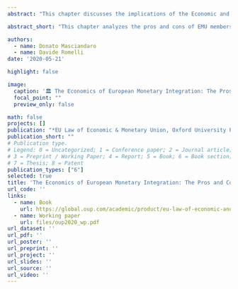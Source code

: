 ```yaml
---
abstract: "This chapter discusses the implications of the Economic and Monetary Union (EMU) for European countries, exploring the economic benefits and potential drawbacks of participation. It assesses the trade-offs between the advantages of monetary integration, such as reduced transaction costs and increased economic stability, against the risks of losing national monetary sovereignty and the challenges of policy coordination among member states."

abstract_short: "This chapter analyzes the pros and cons of EMU membership, highlighting the economic benefits of monetary integration and the associated risks of national sovereignty loss and policy challenges."

authors:
  - name: Donato Masciandaro
  - name: Davide Romelli
date: '2020-05-21'

highlight: false

image:
  caption: '🏛️ The Economics of European Monetary Integration: The Pros and Cons of EMU Membership'
  focal_point: ""
  preview_only: false

math: false
projects: []
publication: "*EU Law of Economic & Monetary Union, Oxford University Press*"
publication_short: ""
# Publication type.
# Legend: 0 = Uncategorized; 1 = Conference paper; 2 = Journal article;
# 3 = Preprint / Working Paper; 4 = Report; 5 = Book; 6 = Book section;
# 7 = Thesis; 8 = Patent
publication_types: ["6"]
selected: true
title: 'The Economics of European Monetary Integration: The Pros and Cons of EMU Membership'
url_code: ''
links:
  - name: Book
    url: https://global.oup.com/academic/product/eu-law-of-economic-and-monetary-union-9780198793748?q=Amtenbrink&lang=en&cc=de#
  - name: Working paper
    url: files/oup2020_wp.pdf
url_dataset: ''
url_pdf: ''
url_poster: ''
url_preprint: ''
url_project: ''
url_slides: ''
url_source: ''
url_video: ''
---
```


